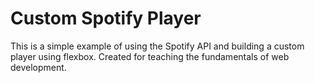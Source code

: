# Custom Spotify Player

This is a simple example of using the Spotify API and building a custom player using flexbox. Created for teaching the fundamentals of web development.